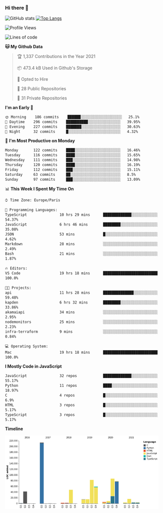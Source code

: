 ### Hi there 👋


![GitHub stats](https://github-readme-stats.vercel.app/api?username=eastkap&theme=dark&show_icons=true&count_private=true)
[![Top Langs](https://github-readme-stats.vercel.app/api/top-langs/?username=eastkap&layout=compact)](https://github.com/anuraghazra/github-readme-stats)



<!--START_SECTION:waka-->
![Profile Views](http://img.shields.io/badge/Profile%20Views-0-blue)

![Lines of code](https://img.shields.io/badge/From%20Hello%20World%20I%27ve%20Written-688121%20lines%20of%20code-blue)

**🐱 My Github Data** 

> 🏆 1,337 Contributions in the Year 2021
 > 
> 📦 473.4 kB Used in Github's Storage 
 > 
> 💼 Opted to Hire
 > 
> 📜 28 Public Repositories 
 > 
> 🔑 31 Private Repositories  
 > 
**I'm an Early 🐤** 

```text
🌞 Morning    186 commits    ██████░░░░░░░░░░░░░░░░░░░   25.1% 
🌆 Daytime    296 commits    ██████████░░░░░░░░░░░░░░░   39.95% 
🌃 Evening    227 commits    ███████░░░░░░░░░░░░░░░░░░   30.63% 
🌙 Night      32 commits     █░░░░░░░░░░░░░░░░░░░░░░░░   4.32%

```
📅 **I'm Most Productive on Monday** 

```text
Monday       122 commits    ████░░░░░░░░░░░░░░░░░░░░░   16.46% 
Tuesday      116 commits    ████░░░░░░░░░░░░░░░░░░░░░   15.65% 
Wednesday    111 commits    ███░░░░░░░░░░░░░░░░░░░░░░   14.98% 
Thursday     120 commits    ████░░░░░░░░░░░░░░░░░░░░░   16.19% 
Friday       112 commits    ███░░░░░░░░░░░░░░░░░░░░░░   15.11% 
Saturday     63 commits     ██░░░░░░░░░░░░░░░░░░░░░░░   8.5% 
Sunday       97 commits     ███░░░░░░░░░░░░░░░░░░░░░░   13.09%

```


📊 **This Week I Spent My Time On** 

```text
⌚︎ Time Zone: Europe/Paris

💬 Programming Languages: 
TypeScript               10 hrs 29 mins      █████████████░░░░░░░░░░░░   54.37% 
JavaScript               6 hrs 46 mins       ████████░░░░░░░░░░░░░░░░░   35.08% 
JSON                     53 mins             █░░░░░░░░░░░░░░░░░░░░░░░░   4.62% 
Markdown                 28 mins             ░░░░░░░░░░░░░░░░░░░░░░░░░   2.49% 
Bash                     21 mins             ░░░░░░░░░░░░░░░░░░░░░░░░░   1.87%

🔥 Editors: 
VS Code                  19 hrs 18 mins      █████████████████████████   100.0%

🐱‍💻 Projects: 
api                      11 hrs 28 mins      ██████████████░░░░░░░░░░░   59.48% 
kapden                   6 hrs 32 mins       ████████░░░░░░░░░░░░░░░░░   33.86% 
akamaiapi                34 mins             ░░░░░░░░░░░░░░░░░░░░░░░░░   2.95% 
nodemonitors             25 mins             ░░░░░░░░░░░░░░░░░░░░░░░░░   2.23% 
infra-terraform          9 mins              ░░░░░░░░░░░░░░░░░░░░░░░░░   0.84%

💻 Operating System: 
Mac                      19 hrs 18 mins      █████████████████████████   100.0%

```

**I Mostly Code in JavaScript** 

```text
JavaScript               32 repos            █████████████░░░░░░░░░░░░   55.17% 
Python                   11 repos            ████░░░░░░░░░░░░░░░░░░░░░   18.97% 
C                        4 repos             █░░░░░░░░░░░░░░░░░░░░░░░░   6.9% 
HTML                     3 repos             █░░░░░░░░░░░░░░░░░░░░░░░░   5.17% 
TypeScript               3 repos             █░░░░░░░░░░░░░░░░░░░░░░░░   5.17%

```


**Timeline**

![Chart not found](https://raw.githubusercontent.com/Eastkap/Eastkap/main/charts/bar_graph.png) 


<!--END_SECTION:waka-->

<!--
**Eastkap/eastkap** is a ✨ _special_ ✨ repository because its `README.md` (this file) appears on your GitHub profile.

Here are some ideas to get you started:

- 🔭 I’m currently working on ...
- 🌱 I’m currently learning ...
- 👯 I’m looking to collaborate on ...
- 🤔 I’m looking for help with ...
- 💬 Ask me about ...
- 📫 How to reach me: ...
- 😄 Pronouns: ...
- ⚡ Fun fact: ...
-->
